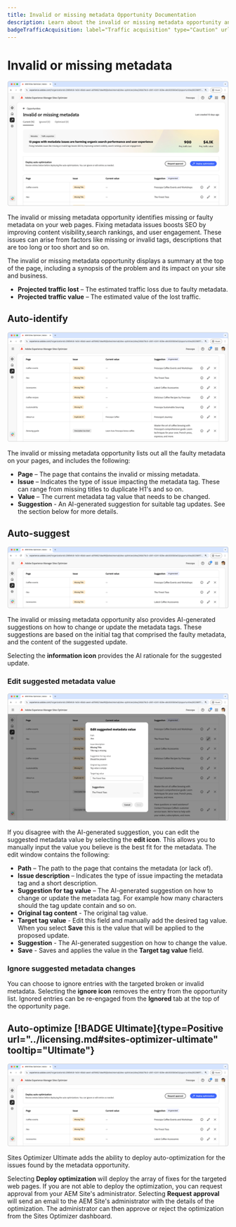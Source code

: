 ```yaml
---
title: Invalid or missing metadata Opportunity Documentation
description: Learn about the invalid or missing metadata opportunity and how to use it to improve traffic acquisition.
badgeTrafficAcquisition: label="Traffic acquisition" type="Caution" url="../../opportunity-types/traffic-acquisition.md" tooltip="Traffic acquisition"
---
```


# Invalid or missing metadata

![Invalid or missing metadata opportunity](./assets/missing-or-invalid-metadata/hero.png)

The invalid or missing metadata opportunity identifies missing or faulty metadata on your web pages. Fixing metadata issues boosts SEO by improving content visibility,search rankings, and user engagement. These issues can arise from factors like missing or invalid tags, descriptions that are too long or too short and so on.

The invalid or missing metadata opportunity displays a summary at the top of the page, including a synopsis of the problem and its impact on your site and business.

* **Projected traffic lost** – The estimated traffic loss due to faulty metadata.
* **Projected traffic value** – The estimated value of the lost traffic.

## Auto-identify

![Auto-identify invalid or missing metadata](./assets/missing-or-invalid-metadata/auto-identify.png)

The invalid or missing metadata opportunity lists out all the faulty metadata on your pages, and includes the following:

* **Page** – The page that contains the invalid or missing metadata.
* **Issue** – Indicates the type of issue impacting the metadata tag. These can range from missing titles to duplicate H1's and so on.
* **Value** – The current metadata tag value that needs to be changed.
* **Suggestion** - An AI-generated suggestion for suitable tag updates. See the section below for more details.

## Auto-suggest

![Auto-suggest invalid or missing metadata](./assets/missing-or-invalid-metadata/auto-suggest.png)

The invalid or missing metadata opportunity also provides AI-generated suggestions on how to change or update the metadata tags. These suggestions are based on the initial tag that comprised the faulty metadata, and the content of the suggested update.

Selecting the **information icon** provides the AI rationale for the suggested update.

### Edit suggested metadata value

![Edit suggested invalid or missing metadata](./assets/missing-or-invalid-metadata/edit-suggested-metadata-value.png)

If you disagree with the AI-generated suggestion, you can edit the suggested metadata value by selecting the **edit icon**. This allows you to manually input the value you believe is the best fit for the metadata. The edit window contains the following:

* **Path** – The path to the page that contains the metadata (or lack of).
* **Issue description** – Indicates the type of issue impacting the metadata tag and a short description.
* **Suggestion for tag value** – The AI-generated suggestion on how to change or update the metadata tag. For example how many characters should the tag update contain and so on.
* **Original tag content** - The original tag value.
* **Target tag value** - Edit this field and manually add the desired tag value. When you select **Save** this is the value that will be applied to the proposed update.
* **Suggestion** - The AI-generated suggestion on how to change the value.
* **Save** - Saves and applies the value in the **Target tag value** field.

### Ignore suggested metadata changes

You can choose to ignore entries with the targeted broken or invalid metadata. Selecting the **ignore icon** removes the entry from the opportunity list. Ignored entries can be re-engaged from the **Ignored** tab at the top of the opportunity page.

## Auto-optimize [!BADGE Ultimate]{type=Positive url="../licensing.md#sites-optimizer-ultimate" tooltip="Ultimate"}

![Auto-optimize suggested invalid or missing metadata](./assets/missing-or-invalid-metadata/auto-optimize.png)

Sites Optimizer Ultimate adds the ability to deploy auto-optimization for the issues found by the metadata opportunity. <!--- TBD-need more in-depth and opportunity specific information here. What does the auto-optimization do?-->

Selecting **Deploy optimization** will deploy the array of fixes for the targeted web pages. If you are not able to deploy the optimization, you can request approval from your AEM Site's administrator. Selecting **Request approval** will send an email to the AEM Site's administrator with the details of the optimization. The administrator can then approve or reject the optimization from the Sites Optimizer dashboard.

